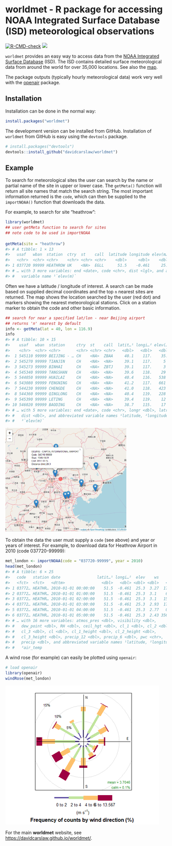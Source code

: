
<!-- README.md is generated from README.Rmd. Please edit that file -->

# worldmet - R package for accessing NOAA Integrated Surface Database (ISD) meteorological observations

<!-- badges: start -->

[![R-CMD-check](https://github.com/davidcarslaw/worldmet/workflows/R-CMD-check/badge.svg)](https://github.com/davidcarslaw/worldmet/actions)
![](http://cranlogs.r-pkg.org/badges/grand-total/worldmet)
<!-- badges: end -->

`worldmet` provides an easy way to access data from the [NOAA Integrated
Surface
Database](https://www.ncei.noaa.gov/products/land-based-station/integrated-surface-database)
(ISD). The ISD contains detailed surface meteorological data from around
the world for over 35,000 locations. See also the
[map](https://gis.ncdc.noaa.gov/maps/ncei).

The package outputs (typically hourly meteorological data) work very
well with the [openair](https://github.com/davidcarslaw/openair)
package.

## Installation

Installation can be done in the normal way:

``` r
install.packages("worldmet")
```

The development version can be installed from GitHub. Installation of
`worldmet` from GitHub is easy using the `devtools` package.

``` r
# install.packages("devtools")
devtools::install_github("davidcarslaw/worldmet")
```

## Example

To search for meteorological sites the user can search by the name or
partial name of the site in upper or lower case. The `getMeta()`
function will return all site names that match the search string. The
most important information returned is the `code`, which can then be
supplied to the `importNOAA()` function that downloads the data.

For example, to search for site “heathrow”:

``` r
library(worldmet)
## user getMeta function to search for sites
## note code to be used in importNOAA

getMeta(site = "heathrow")
#> # A tibble: 1 × 13
#>   usaf   wban  station  ctry  st    call  latitude longitude elev(m…¹ begin     
#>   <chr>  <chr> <chr>    <chr> <chr> <chr>    <dbl>     <dbl>    <dbl> <date>    
#> 1 037720 99999 HEATHROW UK    <NA>  EGLL      51.5    -0.461     25.3 1948-12-01
#> # … with 3 more variables: end <date>, code <chr>, dist <lgl>, and abbreviated
#> #   variable name ¹​`elev(m)`
```

Often we have a latitude / longitude of interest. A search can be made
based on supplied decimal coordinates and the top `n` nearest sites are
returned. The map shows the location searched by the user (red dot) and
markers showing the nearest meteorological stations. Click on a station
marker to obtain the code and other basic information.

``` r
## search for near a specified lat/lon - near Beijing airport
## returns 'n' nearest by default
info <- getMeta(lat = 40, lon = 116.9)
info
#> # A tibble: 10 × 15
#>    usaf   wban  station     ctry  st    call  latit…¹ longi…² elev(…³ begin     
#>    <chr>  <chr> <chr>       <chr> <chr> <chr>   <dbl>   <dbl>   <dbl> <date>    
#>  1 545110 99999 BEIJING - … CH    <NA>  ZBAA     40.1    117.    35.4 1945-10-31
#>  2 545270 99999 TIANJIN     CH    <NA>  <NA>     39.1    117.     5   1956-08-20
#>  3 545273 99999 BINHAI      CH    <NA>  ZBTJ     39.1    117.     3   1981-11-25
#>  4 545340 99999 TANGSHAN    CH    <NA>  <NA>     39.6    118.    29   1956-08-20
#>  5 544050 99999 HUAILAI     CH    <NA>  <NA>     40.4    116.   538   1956-08-20
#>  6 543080 99999 FENGNING    CH    <NA>  <NA>     41.2    117.   661   1957-06-01
#>  7 544230 99999 CHENGDE     CH    <NA>  <NA>     41.0    118.   423   1956-08-20
#>  8 544360 99999 QINGLONG    CH    <NA>  <NA>     40.4    119.   228   1957-06-02
#>  9 545390 99999 LETING      CH    <NA>  <NA>     39.4    119.    12   1957-06-01
#> 10 546020 99999 BAODING     CH    <NA>  <NA>     38.7    115.    17   1956-08-20
#> # … with 5 more variables: end <date>, code <chr>, longr <dbl>, latr <dbl>,
#> #   dist <dbl>, and abbreviated variable names ¹​latitude, ²​longitude,
#> #   ³​`elev(m)`
```

<img src="man/figures/README-map.png" alt="map of Beijing area" width="75%" />

To obtain the data the user must supply a `code` (see above) and year or
years of interest. For example, to download data for Heathrow Airport in
2010 (code 037720-99999):

``` r
met_london <- importNOAA(code = "037720-99999", year = 2010)
head(met_london)
#> # A tibble: 6 × 25
#>   code   station date                latit…¹ longi…²  elev    ws      wd air_t…³
#>   <fct>  <fct>   <dttm>                <dbl>   <dbl> <dbl> <dbl>   <dbl>   <dbl>
#> 1 03772… HEATHR… 2010-01-01 00:00:00    51.5  -0.461  25.3  3.27  17.4    1.03  
#> 2 03772… HEATHR… 2010-01-01 01:00:00    51.5  -0.461  25.3  3.1    6.13   0.967 
#> 3 03772… HEATHR… 2010-01-01 02:00:00    51.5  -0.461  25.3  3.1   15.6    1.03  
#> 4 03772… HEATHR… 2010-01-01 03:00:00    51.5  -0.461  25.3  2.93  17.0    1     
#> 5 03772… HEATHR… 2010-01-01 04:00:00    51.5  -0.461  25.3  2.77   0.606  0.267 
#> 6 03772… HEATHR… 2010-01-01 05:00:00    51.5  -0.461  25.3  2.43 356.     0.0667
#> # … with 16 more variables: atmos_pres <dbl>, visibility <dbl>,
#> #   dew_point <dbl>, RH <dbl>, ceil_hgt <dbl>, cl_1 <dbl>, cl_2 <dbl>,
#> #   cl_3 <dbl>, cl <dbl>, cl_1_height <dbl>, cl_2_height <dbl>,
#> #   cl_3_height <dbl>, precip_12 <dbl>, precip_6 <dbl>, pwc <chr>,
#> #   precip <dbl>, and abbreviated variable names ¹​latitude, ²​longitude,
#> #   ³​air_temp
```

A wind rose (for example) can easily be plotted using `openair`:

``` r
# load openair
library(openair)
windRose(met_london)
```

![](man/figures/README-windRose-1.png)<!-- -->

For the main **worldmet** website, see
<https://davidcarslaw.github.io/worldmet/>.
